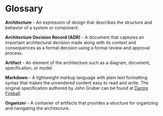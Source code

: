 # Glossary

**Architecture** - An expression of design that describes the structure and behavior of a system or component.

**Architecture Decision Record (ADR)** - A document that captures an important architectural decision made along with its context and consequences as a formal decision using a formal review and approval process.

**Artifact** - An element of the architecture such as a diagram, document, specification, or model.

**Markdown** - A lightweight markup language with plain text formatting syntax that makes the unrendered content easy to read and write.  The original specification authored by John Gruber can be found at [Daring Fireball](https://daringfireball.net/projects/markdown/).

**Organizer** - A container of artifacts that provides a structure for organizing and navigating the architecture.
